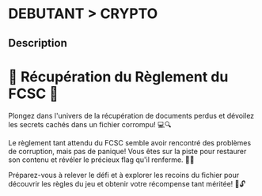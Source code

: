 
# DEBUTANT > CRYPTO

## Description
# 📝 Récupération du Règlement du FCSC 🚩

Plongez dans l'univers de la récupération de documents perdus et dévoilez les secrets cachés dans un fichier corrompu! 💻🔍

Le règlement tant attendu du FCSC semble avoir rencontré des problèmes de corruption, mais pas de panique! Vous êtes sur la piste pour restaurer son contenu et révéler le précieux flag qu'il renferme. 🌟💼

Préparez-vous à relever le défi et à explorer les recoins du fichier pour découvrir les règles du jeu et obtenir votre récompense tant méritée! 🚀🔓
